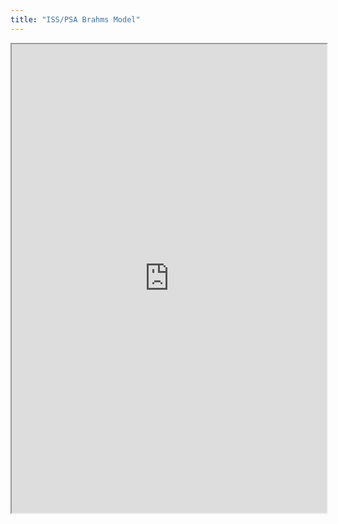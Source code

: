 ```yaml
---
title: "ISS/PSA Brahms Model"
---
```



<iframe height="750" width="100%" src="https://ewelton.github.io/ktest/wiki.html#ISS/PSA%20Brahms%20Model"></iframe>
